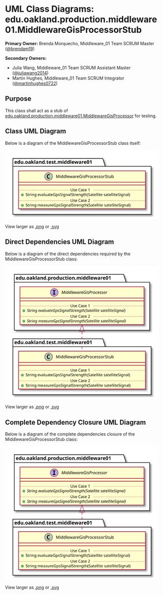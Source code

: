 # UML Class Diagrams: edu.oakland.production.middleware01.MiddlewareGisProcessorStub

**Primary Owner:** Brenda Morquecho, Middleware_01 Team SCRUM Master ([@brendam19](https://github.com/brendam19/))

**Secondary Owners:**

- Julia Wang, Middleware_01 Team SCRUM Assistant Master ([@juliawang2014](https://github.com/juliawang2014/))
- Martin Hughes, Middleware_01 Team SCRUM Integrator ([@martinhughes0722](https://github.com/martinhughes0722/))

## Purpose

This class shall act as a stub of [edu.oakland.production.middleware01.MiddlewareGisProcessor](../../production/MiddlewareGisProcessor) for testing.

## Class UML Diagram

Below is a diagram of the MiddlewareGisProcessorStub class itself:

![MiddlewareGisProcessorStub](./MiddlewareGisProcessorStub.svg)

View larger as [.png](./MiddlewareGisProcessorStub.png) or [.svg](./MiddlewareGisProcessorStub.svg)

## Direct Dependencies UML Diagram

Below is a diagram of the direct dependencies required by the MiddlewareGisProcessorStub class:

![MiddlewareGisProcessorStub Direct Dependencies](./MiddlewareGisProcessorStub_DirectDependencies.svg)

View larger as [.png](./MiddlewareGisProcessorStub_DirectDependencies.png) or [.svg](./MiddlewareGisProcessorStub_DirectDependencies.svg)

## Complete Dependency Closure UML Diagram

Below is a diagram of the complete dependencies closure of the MiddlewareGisProcessorStub class:

![MiddlewareGisProcessorStub Dependency Closure](./MiddlewareGisProcessorStub_Closure.svg)

View larger as [.png](./MiddlewareGisProcessorStub_Closure.png) or [.svg](./MiddlewareGisProcessorStub_Closure.svg)
